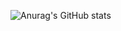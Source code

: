 ![Anurag's GitHub stats](https://github-readme-stats.vercel.app/api?username=kkdzv&show_icons=true&bg_color=00000000)
<br  />
